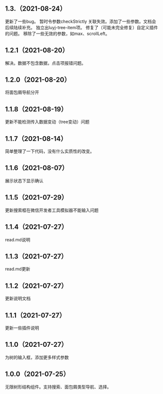 ## 1.3.（2021-08-24）
更新了一些bug。
暂时令参数checkStrictly 关联失效。添加了一些参数。文档会后续陆续补充。
独立出luyj-tree-item项。
修复了（可能未完全修复）自定义插件的问题。
移除了一些无效的参数，如max、scrollLeft。
## 1.2.1（2021-08-20）
解决。数据不包含数据，点击项报错问题。
## 1.2.0（2021-08-20）
将面包屑导航分开
## 1.1.8（2021-08-19）
更新不能检测传入数据变动（tree变动）问题
## 1.1.7（2021-08-14）
简单整理了一下代码，没有什么实质性的改变。
## 1.1.6（2021-08-07）
展示状态下显示确认
## 1.1.5（2021-07-29）
更新搜索框在微信开发者工具模拟器不能输入问题
## 1.1.4（2021-07-27）
read.md说明
## 1.1.3（2021-07-27）
read.md更新
## 1.1.2（2021-07-27）
更新说明文档
## 1.1.1（2021-07-27）
更新一些插件说明
## 1.1.0（2021-07-27）
为树的输入框，添加更多样式参数
## 1.0.0（2021-07-25）
无限树形结构组件。支持搜索、面包屑类型导航、选择。
